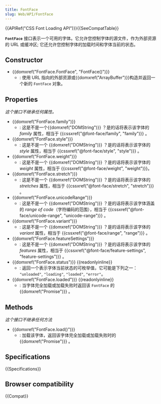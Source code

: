 ```yaml
---
title: FontFace
slug: Web/API/FontFace
---
```


{{APIRef("CSS Font Loading API")}}{{SeeCompatTable}}

**`FontFace`** 接口表示一个可用的字体。它允许您控制字体的源文件，作为外部资源的 URL 或缓冲区; 它还允许您控制字体的加载时间和字体当前的状态。

## Constructor

- {{domxref("FontFace.FontFace", "FontFace()")}}
  - : 使用 URL 指向的外部资源或{{domxref("ArrayBuffer")}}构造并返回一个新的 `FontFace` 对象。

## Properties

_这个接口不继承任何属性。_

- {{domxref("FontFace.family")}}
  - : 这是不是一个{{domxref("DOMString")}} ？是的话将表示该字体的 _family_ 属性，相当于 {{cssxref("@font-face/family", "family")}} 。
- {{domxref("FontFace.style")}}
  - : 这是不是一个 {{domxref("DOMString")}} ？是的话将表示该字体的 _style_ 属性，相当于 {{cssxref("@font-face/style", "style")}} 。
- {{domxref("FontFace.weight")}}
  - : 这是不是一个 {{domxref("DOMString")}} ？是的话将表示该字体的 _weight_ 属性，相当于 {{cssxref("@font-face/weight", "weight")}}。
- {{domxref("FontFace.stretch")}}
  - : 这是不是一个 {{domxref("DOMString")}} ？是的话将表示该字体的 _stretches_ 属性，相当于 {{cssxref("@font-face/stretch", "stretch")}} 。
- {{domxref("FontFace.unicodeRange")}}
  - : 这是不是一个 {{domxref("DOMString")}} ？是的话将表示该字体涵盖的 _range of code_（字符编码的范围），相当于 {{cssxref("@font-face/unicode-range", "unicode-range")}} 。
- {{domxref("FontFace.variant")}}
  - : 这是不是一个 {{domxref("DOMString")}} ？是的话将表示该字体的 _variant_ 属性，相当于 {{cssxref("@font-face/range", "range")}} 。
- {{domxref("FontFace.featureSettings")}}
  - : 这是不是一个 {{domxref("DOMString")}} ？是的话将表示该字体的 _features_ 属性，相当于 {{cssxref("@font-face/feature-settings", "feature-settings")}} 。
- {{domxref("FontFace.status")}} {{readonlyinline}}
  - : 返回一个表示字体当前状态的可枚举值，它可能是下列之一： `"unloaded"`, `"loading"`, `"loaded"`, `"error"`。
- {{domxref("FontFace.loaded")}} {{readonlyinline}}
  - : 当字体完全加载或加载失败时返回该 `FontFace` 的{{domxref("Promise")}} 。

## Methods

_这个接口不继承任何方法_

- {{domxref("FontFace.load()")}}
  - : 加载该字体，返回该字体完全加载或加载失败时的{{domxref("Promise")}} 。

## Specifications

{{Specifications}}

## Browser compatibility

{{Compat}}
